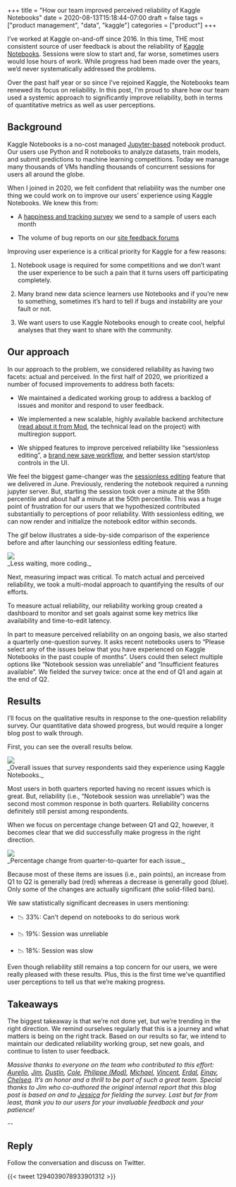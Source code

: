 +++ 
title = "How our team improved perceived reliability of Kaggle Notebooks" 
date = 2020-08-13T15:18:44-07:00 
draft = false 
tags = ["product management", "data", "kaggle"] 
categories = ["product"] 
+++

I’ve worked at Kaggle on-and-off since 2016. In this time, THE most consistent source of user feedback is about the reliability of [Kaggle Notebooks](https://www.kaggle.com/notebooks). Sessions were slow to start and, far worse, sometimes users would lose hours of work. While progress had been made over the years, we’d never systematically addressed the problems.

Over the past half year or so since I’ve rejoined Kaggle, the Notebooks team renewed its focus on reliability. In this post, I'm proud to share how our team used a systemic approach to significantly improve reliability, both in terms of quantitative metrics as well as user perceptions.

  

## Background

Kaggle Notebooks is a no-cost managed [Jupyter-based](https://jupyter.org/) notebook product. Our users use Python and R notebooks to analyze datasets, train models, and submit predictions to machine learning competitions. Today we manage many thousands of VMs handling thousands of concurrent sessions for users all around the globe.

When I joined in 2020, we felt confident that reliability was the number one thing we could work on to improve our users’ experience using Kaggle Notebooks. We knew this from:

-   A [happiness and tracking survey](https://static.googleusercontent.com/media/research.google.com/en//pubs/archive/43221.pdf) we send to a sample of users each month
    
-   The volume of bug reports on our [site feedback forums](https://www.kaggle.com/product-feedback)
    

Improving user experience is a critical priority for Kaggle for a few reasons:

1.  Notebook usage is required for some competitions and we don’t want the user experience to be such a pain that it turns users off participating completely.
    
2.  Many brand new data science learners use Notebooks and if you’re new to something, sometimes it’s hard to tell if bugs and instability are your fault or not.
    
3.  We want users to use Kaggle Notebooks enough to create cool, helpful analyses that they want to share with the community.
    

  

## Our approach

In our approach to the problem, we considered reliability as having two facets: actual and perceived. In the first half of 2020, we prioritized a number of focused improvements to address both facets:

-   We maintained a dedicated working group to address a backlog of issues and monitor and respond to user feedback.
    
-   We implemented a new scalable, highly available backend architecture ([read about it from Mod](https://medium.com/google-cloud/a-multi-cluster-grpc-architecture-on-gke-365bbd757df), the technical lead on the project) with multiregion support.
    
-   We shipped features to improve perceived reliability like “sessionless editing”, a [brand new save workflow](https://www.kaggle.com/product-feedback/139884), and better session start/stop controls in the UI.
    

We feel the biggest game-changer was the [sessionless editing](https://www.kaggle.com/product-feedback/152669) feature that we delivered in June. Previously, rendering the notebook required a running jupyter server. But, starting the session took over a minute at the 95th percentile and about half a minute at the 50th percentile. This was a huge point of frustration for our users that we hypothesized contributed substantially to perceptions of poor reliability. With sessionless editing, we can now render and initialize the notebook editor within seconds.

The gif below illustrates a side-by-side comparison of the experience before and after launching our sessionless editing feature.



<img src="https://lh6.googleusercontent.com/M4JW0ArB84eEPsvv5QPvSfj5mgmiyGShz2Z7G864Xtew7KWHGc-U9-FPlLdPwHDGOsVknZie7SOfDhdJcjbHr79XeaeLgXeRKoz1GmusJ-0XHSDW8vv9MlvCt7gfulhi4sMmJjASOA">
<figcaption>_Less waiting, more coding._</figcaption>

Next, measuring impact was critical. To match actual and perceived reliability, we took a multi-modal approach to quantifying the results of our efforts.

To measure actual reliability, our reliability working group created a dashboard to monitor and set goals against some key metrics like availability and time-to-edit latency.

In part to measure perceived reliability on an ongoing basis, we also started a quarterly one-question survey. It asks recent notebooks users to “Please select any of the issues below that you have experienced on Kaggle Notebooks in the past couple of months”. Users could then select multiple options like “Notebook session was unreliable” and “Insufficient features available”. We fielded the survey twice: once at the end of Q1 and again at the end of Q2.

  

## Results

I’ll focus on the qualitative results in response to the one-question reliability survey. Our quantitative data showed progress, but would require a longer blog post to walk through.

First, you can see the overall results below.



<img src="https://lh5.googleusercontent.com/ZFxsZkuPKlMNm64NdbU8Wf07xhdO3TLfSsKdatZqk_zkjxwo48W6-FKLHLKu3h_amLMHC0Y9AeWnzQn1P4vEaSxcNF_kHPgER34N6e-8o4h1yyKeSn1mLCS3PEnuSry7HZcD4eG0yw">
<figcaption>_Overall issues that survey respondents said they experience using Kaggle Notebooks._</figcaption>

Most users in both quarters reported having no recent issues which is great. But, reliability (i.e., “Notebook session was unreliable”) was the second most common response in both quarters. Reliability concerns definitely still persist among respondents.

When we focus on percentage change between Q1 and Q2, however, it becomes clear that we did successfully make progress in the right direction.



<img src="https://lh3.googleusercontent.com/FSuAei-kyBuW76fb9v0V8va91RgmFGfIB98cFD_St4iWTPfx1GC7qBQfzFh0G26i2OKKBm5L9shfD3Wlagjgn2jO8TbTrQSOJYdHovEAxvG1BqYLRmI_EJsEMHujFHdhy4ahtyPGyA">
<figcaption>_Percentage change from quarter-to-quarter for each issue._</figcaption>

Because most of these items are issues (i.e., pain points), an increase from Q1 to Q2 is generally bad (red) whereas a decrease is generally good (blue). Only some of the changes are actually significant (the solid-filled bars).

We saw statistically significant decreases in users mentioning:

-   📉 33%: Can't depend on notebooks to do serious work
    
-   📉 19%: Session was unreliable
    
-   📉 18%: Session was slow
    

Even though reliability still remains a top concern for our users, we were really pleased with these results. Plus, this is the first time we’ve quantified user perceptions to tell us that we’re making progress.

  

## Takeaways

The biggest takeaway is that we’re not done yet, but we’re trending in the right direction. We remind ourselves regularly that this is a journey and what matters is being on the right track. Based on our results so far, we intend to maintain our dedicated reliability working group, set new goals, and continue to listen to user feedback.

_Massive thanks to everyone on the team who contributed to this effort: [Aurelio](https://www.kaggle.com/aagundez), [Jim](https://www.kaggle.com/jplotts), [Dustin](https://www.kaggle.com/herbison), [Cole](https://www.kaggle.com/noderaider), [Philippe (Mod)](https://www.kaggle.com/gphilmod), [Michael](https://www.kaggle.com/mbooth), [Vincent](https://www.kaggle.com/rosebv), [Erdal](https://www.kaggle.com/erdalsivri), [Einav](https://www.kaggle.com/einavcb), [Chelsea](https://www.kaggle.com/craerek). It’s an honor and a thrill to be part of such a great team.  Special thanks to Jim who co-authored the original internal report that this blog post is based on and to [Jessica](https://www.kaggle.com/jessicali9530) for fielding the survey. Last but far from least, thank you to our users for your invaluable feedback and your patience!_

--

## Reply

Follow the conversation and discuss on Twitter.

{{< tweet 1294039078933901312 >}}